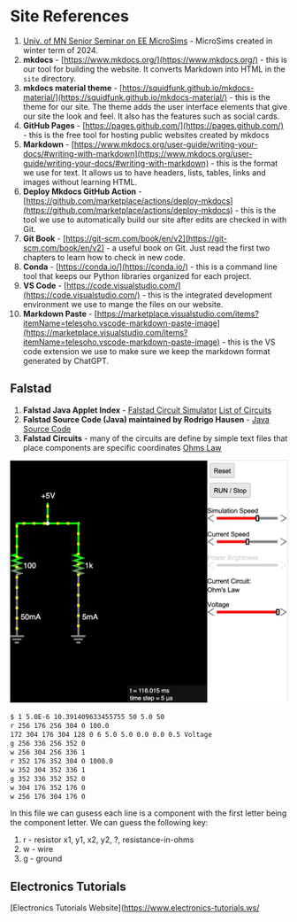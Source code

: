 # Site References

1. [Univ. of MN Senior Seminar on EE MicroSims](https://kenn0727.github.io/ee-microsims/) - MicroSims created in winter term of 2024.
1. **mkdocs** - [https://www.mkdocs.org/](https://www.mkdocs.org/) - this is our tool for building the website.  It converts Markdown into HTML in the ```site``` directory.
2. **mkdocs material theme** - [https://squidfunk.github.io/mkdocs-material/](https://squidfunk.github.io/mkdocs-material/) - this is the theme for our site.  The theme adds the user interface elements that give our site the look and feel.  It also has the features such as social cards.
3. **GitHub Pages** - [https://pages.github.com/](https://pages.github.com/) - this is the free tool for hosting public websites created by mkdocs
4. **Markdown** - [https://www.mkdocs.org/user-guide/writing-your-docs/#writing-with-markdown](https://www.mkdocs.org/user-guide/writing-your-docs/#writing-with-markdown) - this is the format we use for text.  It allows us to have headers, lists, tables, links and images without learning HTML.
5. **Deploy Mkdocs GitHub Action** - [https://github.com/marketplace/actions/deploy-mkdocs](https://github.com/marketplace/actions/deploy-mkdocs) - this is the tool we use to automatically build our site after edits are checked in with Git.
6. **Git Book** - [https://git-scm.com/book/en/v2](https://git-scm.com/book/en/v2) - a useful book on Git.  Just read the first two chapters to learn how to check in new code.
7. **Conda** - [https://conda.io/](https://conda.io/) - this is a command line tool that keeps our Python libraries organized for each project.
8. **VS Code** - [https://code.visualstudio.com/](https://code.visualstudio.com/) - this is the integrated development environment we use to mange the files on our website.
9. **Markdown Paste** - [https://marketplace.visualstudio.com/items?itemName=telesoho.vscode-markdown-paste-image](https://marketplace.visualstudio.com/items?itemName=telesoho.vscode-markdown-paste-image) - this is the VS code extension we use to make sure we keep the markdown format generated by ChatGPT.

## Falstad

1. **Falstad Java Applet Index** - [Falstad Circuit Simulator](https://www.falstad.com/circuit/)
[List of Circuits](https://www.falstad.com/circuit/e-index.html)
1. **Falstad Source Code (Java) maintained by Rodrigo Hausen** - [Java Source Code](https://github.com/hausen/circuit-simulator/tree/master)
1. **Falstad Circuits** - many of the circuits are define by simple text 
files that place components are specific coordinates [Ohms Law](https://github.com/hausen/circuit-simulator/blob/master/src/circuits/ohms.txt)

![](./img/falstad-ohms-law.png)


```
$ 1 5.0E-6 10.391409633455755 50 5.0 50
r 256 176 256 304 0 100.0
172 304 176 304 128 0 6 5.0 5.0 0.0 0.0 0.5 Voltage
g 256 336 256 352 0
w 256 304 256 336 1
r 352 176 352 304 0 1000.0
w 352 304 352 336 1
g 352 336 352 352 0
w 304 176 352 176 0
w 256 176 304 176 0
```

In this file we can gusess each line is a component with the first
letter being the component letter.  We can guess the following key:

1. r - resistor x1, y1, x2, y2, ?, resistance-in-ohms
2. w - wire
3. g - ground

## Electronics Tutorials

[Electronics Tutorials Website](https://www.electronics-tutorials.ws/
